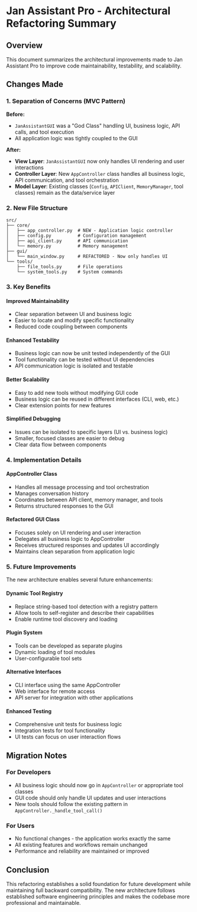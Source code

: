 # Jan Assistant Pro - Architectural Refactoring Summary

## Overview

This document summarizes the architectural improvements made to Jan Assistant Pro to improve code maintainability, testability, and scalability.

## Changes Made

### 1. Separation of Concerns (MVC Pattern)

**Before:**
- `JanAssistantGUI` was a "God Class" handling UI, business logic, API calls, and tool execution
- All application logic was tightly coupled to the GUI

**After:**
- **View Layer**: `JanAssistantGUI` now only handles UI rendering and user interactions
- **Controller Layer**: New `AppController` class handles all business logic, API communication, and tool orchestration
- **Model Layer**: Existing classes (`Config`, `APIClient`, `MemoryManager`, tool classes) remain as the data/service layer

### 2. New File Structure

```
src/
├── core/
│   ├── app_controller.py  # NEW - Application logic controller
│   ├── config.py          # Configuration management
│   ├── api_client.py      # API communication
│   └── memory.py          # Memory management
├── gui/
│   └── main_window.py     # REFACTORED - Now only handles UI
└── tools/
    ├── file_tools.py      # File operations
    └── system_tools.py    # System commands
```

### 3. Key Benefits

#### **Improved Maintainability**
- Clear separation between UI and business logic
- Easier to locate and modify specific functionality
- Reduced code coupling between components

#### **Enhanced Testability**
- Business logic can now be unit tested independently of the GUI
- Tool functionality can be tested without UI dependencies
- API communication logic is isolated and testable

#### **Better Scalability**
- Easy to add new tools without modifying GUI code
- Business logic can be reused in different interfaces (CLI, web, etc.)
- Clear extension points for new features

#### **Simplified Debugging**
- Issues can be isolated to specific layers (UI vs. business logic)
- Smaller, focused classes are easier to debug
- Clear data flow between components

### 4. Implementation Details

#### AppController Class
- Handles all message processing and tool orchestration
- Manages conversation history
- Coordinates between API client, memory manager, and tools
- Returns structured responses to the GUI

#### Refactored GUI Class
- Focuses solely on UI rendering and user interaction
- Delegates all business logic to AppController
- Receives structured responses and updates UI accordingly
- Maintains clean separation from application logic

### 5. Future Improvements

The new architecture enables several future enhancements:

#### **Dynamic Tool Registry**
- Replace string-based tool detection with a registry pattern
- Allow tools to self-register and describe their capabilities
- Enable runtime tool discovery and loading

#### **Plugin System**
- Tools can be developed as separate plugins
- Dynamic loading of tool modules
- User-configurable tool sets

#### **Alternative Interfaces**
- CLI interface using the same AppController
- Web interface for remote access
- API server for integration with other applications

#### **Enhanced Testing**
- Comprehensive unit tests for business logic
- Integration tests for tool functionality
- UI tests can focus on user interaction flows

## Migration Notes

### For Developers
- All business logic should now go in `AppController` or appropriate tool classes
- GUI code should only handle UI updates and user interactions
- New tools should follow the existing pattern in `AppController._handle_tool_call()`

### For Users
- No functional changes - the application works exactly the same
- All existing features and workflows remain unchanged
- Performance and reliability are maintained or improved

## Conclusion

This refactoring establishes a solid foundation for future development while maintaining full backward compatibility. The new architecture follows established software engineering principles and makes the codebase more professional and maintainable.
